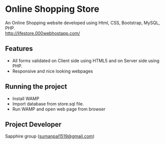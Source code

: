 # Online Shopping Store
An Online Shopping website developed using Html, CSS, Bootstrap, MySQL, PHP.<br>
http://lifestore.000webhostapp.com/

Features
--------

* All forms validated on Client side using HTML5 and on Server side using PHP.
* Responsive and nice looking webpages 

Running the project 
-------------------

* Install WAMP
* Import database from store.sql file.
* Run WAMP and open web page from browser

Project Developer
----------------
Sapphire group (sumanpal1519@gmail.com)
